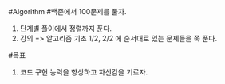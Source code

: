 #Algorithm #백준에서 100문제를 풀자.

1. 단계별 풀이에서 정렬까지 푼다.
2. 강의 => 알고리즘 기초 1/2, 2/2 에 순서대로 있는 문제들을 쭉 푼다.

#목표

1. 코드 구현 능력을 향상하고 자신감을 기르자.
